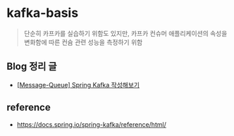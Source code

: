# kafka-basis
> 단순히 카프카를 실습하기 위함도 있지만, 카프카 컨슈머 애플리케이션의 속성을 변화함에 따른 컨슘 관련 성능을 측정하기 위함

## Blog 정리 글
* [[Message-Queue] Spring Kafka 작성해보기](https://pasudo123.tistory.com/389)

## reference
* https://docs.spring.io/spring-kafka/reference/html/